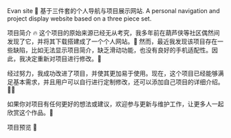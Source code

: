 Evan site 👋
基于三件套的个人导航与项目展示网站.
A personal navigation and project display website based on a three piece set.

项目简介 🔥
这个项目的原始来源已经无从考究，我多年前在葫芦侠等社区偶然间发现了它，并将其下载搭建成了一个个人网站。👀 然而，最近我发现该项目存在一些缺陷，比如无法显示项目简介，缺乏滑动功能，也没有良好的手机适配性。因此，我决定重新对项目进行修改。🚀

经过努力，我成功改进了项目，并使其更加易于使用。现在，这个项目已经能够满足基本需求，并且用户可以自行进行定制修改，还可以添加自己项目的详细介绍。🧑‍💻

如果你对项目有任何更好的想法或建议，欢迎参与更新与维护工作，让更多人一起欣赏这个作品。🫦

项目预览 👀
